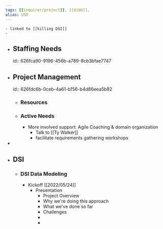 ```yaml
---
tags: [[inquirer/project]], [[dibb]],
alias: USD 
---
```


	- linked to [[killing DSI]]
	-
- ## Staffing Needs
  id:: 626fca90-9196-456b-a789-8cb3bfae7747
- ## Project Management
  id:: 626fdc6b-0ceb-4a61-b156-b4d86eea5b82
	- ### Resources
	- ### Active Needs
		- More involved support: Agile Coaching & domain organization
			- Talk to [[Ty Walker]]
			- facilitate requirements gathering workshops
-
- ## DSI
	- ### DSI Data Modeling
		- Kickoff [[2022/05/24]]
			- Presentation
				- Project Overview
				- Why we're doing this approach
				- What we've done so far
				- Challenges
				-
				-